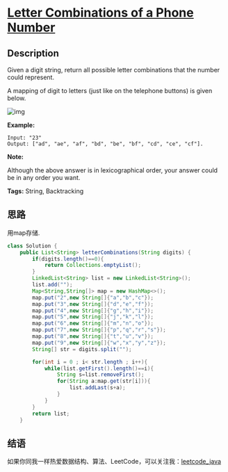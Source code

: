 # [Letter Combinations of a Phone Number][title]

## Description

Given a digit string, return all possible letter combinations that the number could represent.

A mapping of digit to letters (just like on the telephone buttons) is given below.

![img](https://upload.wikimedia.org/wikipedia/commons/thumb/7/73/Telephone-keypad2.svg/200px-Telephone-keypad2.svg.png)

**Example:**

```
Input: "23"
Output: ["ad", "ae", "af", "bd", "be", "bf", "cd", "ce", "cf"].
```

**Note:**

Although the above answer is in lexicographical order, your answer could be in any order you want.

**Tags:** String, Backtracking


## 思路

用map存储.

```java
class Solution {
    public List<String> letterCombinations(String digits) {
        if(digits.length()==0){
            return Collections.emptyList();
        }
        LinkedList<String> list = new LinkedList<String>();
        list.add("");
        Map<String,String[]> map = new HashMap<>();
        map.put("2",new String[]{"a","b","c"});
        map.put("3",new String[]{"d","e","f"});
        map.put("4",new String[]{"g","h","i"});
        map.put("5",new String[]{"j","k","l"});
        map.put("6",new String[]{"m","n","o"});
        map.put("7",new String[]{"p","q","r","s"});
        map.put("8",new String[]{"t","u","v"});
        map.put("9",new String[]{"w","x","y","z"});
        String[] str = digits.split("");

        for(int i = 0 ; i< str.length ; i++){
            while(list.getFirst().length()==i){
                String s=list.removeFirst();
                for(String a:map.get(str[i])){
                    list.addLast(s+a);
                }
            }     
        }
        return list;  
    }
```



## 结语

如果你同我一样热爱数据结构、算法、LeetCode，可以关注我：[leetcode_java][ajl]



[title]: https://leetcode.com/problems/letter-combinations-of-a-phone-number/description/
[ajl]: https://github.com/Bellazx/leetcode_java